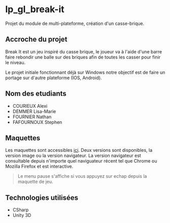 # lp_gl_break-it
Projet du module de multi-plateforme, création d'un casse-brique.

## Accroche du projet

Break It est un jeu inspiré du casse brique, le joueur va à l'aide d'une barre faire rebondir une balle sur des briques afin de toutes les casser pour finir le niveau.

Le projet initiale fonctionnant déjà sur Windows notre objectif est de faire un portage sur d'autre plateforme (IOS, Android).

## Nom des etudiants
- COURIEUX Alexi
- DEMMER Lisa-Marie
- FOURNIER Nathan
- FAFOURNOUX Stephen

## Maquettes
Les maquettes sont accessibles [ici](https://github.com/AlexiGhost/lp_crossplateforme__break-it/tree/master/Documentation/Maquettes).
Deux versions sont disponibles, la version image ou la version navigateur.
La version navigateur est consultable depuis n'importe quel naviguateur récent tel que Chrome ou Mozilla Firefox et est interactive.
> Le menu pause s'affiche si vous appuyez sur echap depuis la maquette de jeu.

## Technologies utilisées
- CSharp
- Unity 3D

